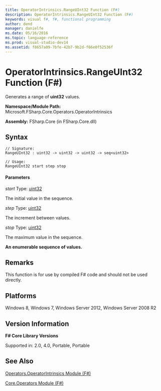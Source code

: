 ```yaml
---
title: OperatorIntrinsics.RangeUInt32 Function (F#)
description: OperatorIntrinsics.RangeUInt32 Function (F#)
keywords: visual f#, f#, functional programming
author: dend
manager: danielfe
ms.date: 05/16/2016
ms.topic: language-reference
ms.prod: visual-studio-dev14
ms.assetid: f8657a09-7bfe-42b7-9b2d-f66e0f52536f 
---
```


# OperatorIntrinsics.RangeUInt32 Function (F#)

Generates a range of **uint32** values.

**Namespace/Module Path:** Microsoft.FSharp.Core.Operators.OperatorIntrinsics

**Assembly:** FSharp.Core (in FSharp.Core.dll)


## Syntax

```
// Signature:
RangeUInt32 : uint32 -> uint32 -> uint32 -> seq<uint32>

// Usage:
RangeUInt32 start step stop
```

#### Parameters
*start*
Type: [uint32](https://msdn.microsoft.com/library/02aea3e2-e400-453a-a681-3a657afe1825)


The initial value in the sequence.


*step*
Type: [uint32](https://msdn.microsoft.com/library/02aea3e2-e400-453a-a681-3a657afe1825)


The increment between values.


*stop*
Type: [uint32](https://msdn.microsoft.com/library/02aea3e2-e400-453a-a681-3a657afe1825)


The maximum value in the sequence.



**An enumerable sequence of values.**
## Remarks
This function is for use by compiled F# code and should not be used directly.


## Platforms
Windows 8, Windows 7, Windows Server 2012, Windows Server 2008 R2


## Version Information
**F# Core Library Versions**

Supported in: 2.0, 4.0, Portable, Portable




## See Also
[Operators.OperatorIntrinsics Module &#40;F&#35;&#41;](Operators.OperatorIntrinsics-Module-%5BFSharp%5D.md)

[Core.Operators Module &#40;F&#35;&#41;](Core.Operators-Module-%5BFSharp%5D.md)

